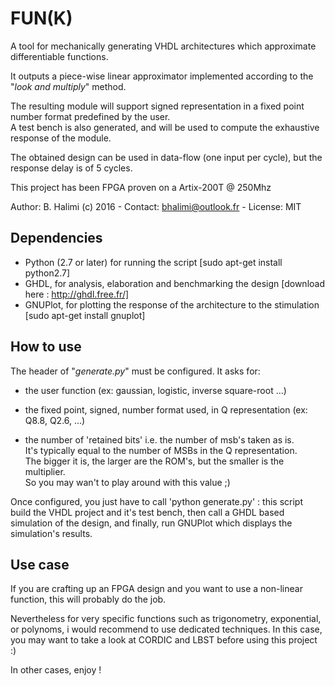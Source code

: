 FUN(K)
======
A tool for mechanically generating VHDL architectures which approximate differentiable functions. 

It outputs a piece-wise linear approximator implemented according to the "_look and multiply_" method. 

The resulting module will support signed representation in a fixed point number format predefined by the user.  
A test bench is also generated, and will be used to compute the exhaustive response of the module.

The obtained design can be used in data-flow (one input per cycle), but the response delay is of 5 cycles.

This project has been FPGA proven on a Artix-200T @ 250Mhz

Author: B. Halimi (c) 2016 - Contact: <bhalimi@outlook.fr> - License: MIT

Dependencies
------------
- Python (2.7 or later) for running the script [sudo apt-get install python2.7]  
- GHDL, for analysis, elaboration and benchmarking the design [download here : http://ghdl.free.fr/]
- GNUPlot, for plotting the response of the architecture to the stimulation [sudo apt-get install gnuplot]

How to use
----------
The header of "_generate.py_" must be configured. It asks for:

- the user function (ex: gaussian, logistic, inverse square-root ...)  

- the fixed point, signed, number format used, in Q representation (ex: Q8.8, Q2.6, ...)  

- the number of 'retained bits' i.e. the number of msb's taken as is.  
It's typically equal to the number of MSBs in the Q representation.  
The bigger it is, the larger are the ROM's, but the smaller is the multiplier.  
So you may wan't to play around with this value ;)
	 
Once configured, you just have to call 'python generate.py' : this script build the VHDL project and it's test bench, 
then call a GHDL based simulation of the design, and finally, run GNUPlot which displays the simulation's results.
	 
Use case
--------
If you are crafting up an FPGA design and you want to use a non-linear function, this will probably do the job.

Nevertheless for very specific functions such as trigonometry, exponential, or polynoms, i would recommend to use dedicated techniques. 
In this case, you may want to take a look at CORDIC and LBST before using this project :) 

In other cases, enjoy !

